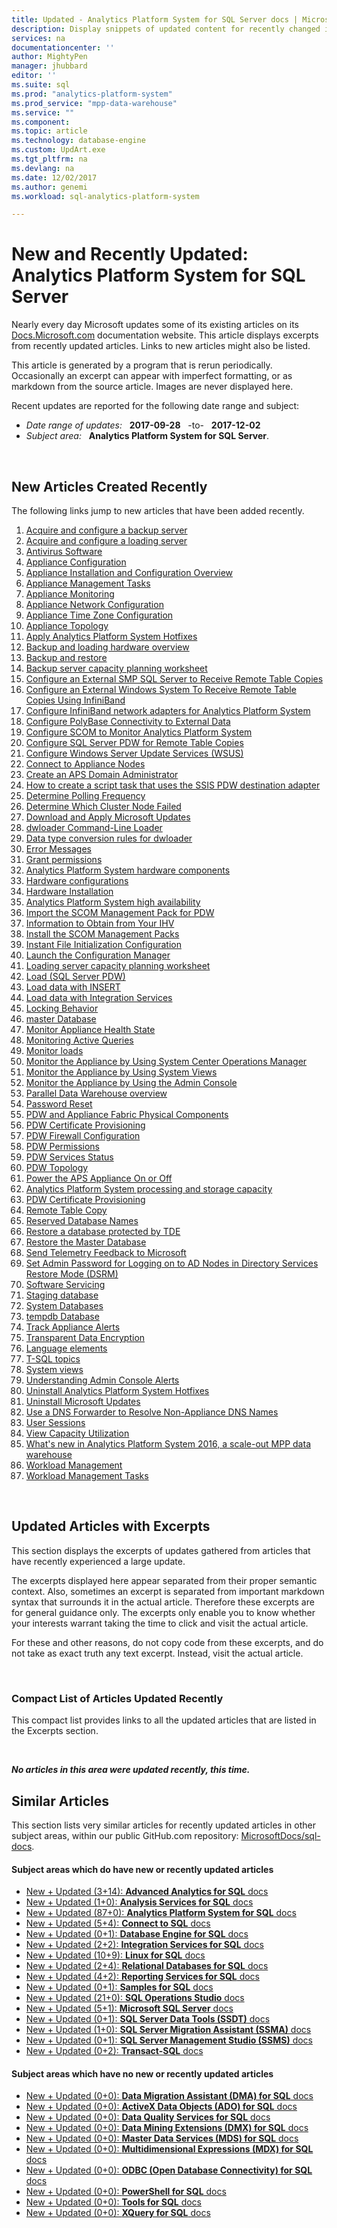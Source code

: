 ```yaml
---
title: Updated - Analytics Platform System for SQL Server docs | Microsoft Docs
description: Display snippets of updated content for recently changed in documentation, for Analytics Platform System for Microsoft SQL Server.
services: na
documentationcenter: ''
author: MightyPen
manager: jhubbard
editor: ''
ms.suite: sql
ms.prod: "analytics-platform-system"
ms.prod_service: "mpp-data-warehouse"
ms.service: ""
ms.component:
ms.topic: article
ms.technology: database-engine
ms.custom: UpdArt.exe
ms.tgt_pltfrm: na
ms.devlang: na
ms.date: 12/02/2017
ms.author: genemi
ms.workload: sql-analytics-platform-system

---
```

# New and Recently Updated: Analytics Platform System for SQL Server



Nearly every day Microsoft updates some of its existing articles on its [Docs.Microsoft.com](http://docs.microsoft.com/) documentation website. This article displays excerpts from recently updated articles. Links to new articles might also be listed.

This article is generated by a program that is rerun periodically. Occasionally an excerpt can appear with imperfect formatting, or as markdown from the source article. Images are never displayed here.

Recent updates are reported for the following date range and subject:



- *Date range of updates:* &nbsp; **2017-09-28** &nbsp; -to- &nbsp; **2017-12-02**
- *Subject area:* &nbsp; **Analytics Platform System for SQL Server**.




&nbsp;

## New Articles Created Recently

The following links jump to new articles that have been added recently.


1. [Acquire and configure a backup server](acquire-and-configure-backup-server.md)
2. [Acquire and configure a loading server](acquire-and-configure-loading-server.md)
3. [Antivirus Software](antivirus-software.md)
4. [Appliance Configuration](appliance-configuration.md)
5. [Appliance Installation and Configuration Overview](appliance-installation-and-configuration-overview.md)
6. [Appliance Management Tasks](appliance-management-tasks.md)
7. [Appliance Monitoring](appliance-monitoring.md)
8. [Appliance Network Configuration](appliance-network-configuration.md)
9. [Appliance Time Zone Configuration](appliance-time-zone-configuration.md)
10. [Appliance Topology](appliance-topology.md)
11. [Apply Analytics Platform System Hotfixes](apply-analytics-platform-system-hotfixes.md)
12. [Backup and loading hardware overview](backup-and-loading-hardware.md)
13. [Backup and restore](backup-and-restore-overview.md)
14. [Backup server capacity planning worksheet](backup-capacity-planning-worksheet.md)
15. [Configure an External SMP SQL Server to Receive Remote Table Copies](configure-an-external-smp-sql-server-to-receive-remote-table-copies.md)
16. [Configure an External Windows System To Receive Remote Table Copies Using InfiniBand](configure-an-external-windows-system-to-receive-remote-table-copies-using-infiniband.md)
17. [Configure InfiniBand network adapters for Analytics Platform System](configure-infiniband-network-adapters.md)
18. [Configure PolyBase Connectivity to External Data](configure-polybase-connectivity-to-external-data.md)
19. [Configure SCOM to Monitor Analytics Platform System](configure-scom-to-monitor-analytics-platform-system.md)
20. [Configure SQL Server PDW for Remote Table Copies](configure-sql-server-pdw-for-remote-table-copies.md)
21. [Configure Windows Server Update Services (WSUS)](configure-windows-server-update-services-wsus.md)
22. [Connect to Appliance Nodes](connect-to-appliance-nodes.md)
23. [Create an APS Domain Administrator](create-an-aps-domain-administrator-aps.md)
24. [How to create a script task that uses the SSIS PDW destination adapter](create-ssis-script-task-using-pdw-destination-adapter.md)
25. [Determine Polling Frequency](determine-polling-frequency.md)
26. [Determine Which Cluster Node Failed](determine-which-cluster-node-failed.md)
27. [Download and Apply Microsoft Updates](download-and-apply-microsoft-updates.md)
28. [dwloader Command-Line Loader](dwloader.md)
29. [Data type conversion rules for dwloader](dwloader-data-type-conversion-rules.md)
30. [Error Messages](error-messages.md)
31. [Grant permissions](grant-permissions.md)
32. [Analytics Platform System hardware components](hardware-components.md)
33. [Hardware configurations](hardware-configurations.md)
34. [Hardware Installation](hardware-installation.md)
35. [Analytics Platform System high availability](high-availability.md)
36. [Import the SCOM Management Pack for PDW](import-the-scom-management-pack-for-pdw.md)
37. [Information to Obtain from Your IHV](information-to-obtain-from-your-ihv.md)
38. [Install the SCOM Management Packs](install-the-scom-management-packs.md)
39. [Instant File Initialization Configuration](instant-file-initialization-configuration.md)
40. [Launch the Configuration Manager](launch-the-configuration-manager.md)
41. [Loading server capacity planning worksheet](loading-server-capacity-planning-worksheet.md)
42. [Load (SQL Server PDW)](load-overview.md)
43. [Load data with INSERT](load-with-insert.md)
44. [Load data with Integration Services](load-with-ssis.md)
45. [Locking Behavior](locking-behavior.md)
46. [master Database](master-database.md)
47. [Monitor Appliance Health State](monitor-appliance-health-state.md)
48. [Monitoring Active Queries](monitoring-active-queries.md)
49. [Monitor loads](monitor-loads.md)
50. [Monitor the Appliance by Using System Center Operations Manager](monitor-the-appliance-by-using-system-center-operations-manager.md)
51. [Monitor the Appliance by Using System Views](monitor-the-appliance-by-using-system-views.md)
52. [Monitor the Appliance by Using the Admin Console](monitor-the-appliance-by-using-the-admin-console.md)
53. [Parallel Data Warehouse overview](parallel-data-warehouse-overview.md)
54. [Password Reset](password-reset.md)
55. [PDW and Appliance Fabric Physical Components](pdw-and-appliance-fabric-physical-components.md)
56. [PDW Certificate Provisioning](pdw-certificate-provisioning.md)
57. [PDW Firewall Configuration](pdw-firewall-configuration.md)
58. [PDW Permissions](pdw-permissions.md)
59. [PDW Services Status](pdw-services-status.md)
60. [PDW Topology](pdw-topology.md)
61. [Power the APS Appliance On or Off](power-the-aps-appliance-on-or-off.md)
62. [Analytics Platform System processing and storage capacity](processing-and-storage-capacity-planning.md)
63. [PDW Certificate Provisioning](provision-certificate.md)
64. [Remote Table Copy](remote-table-copy.md)
65. [Reserved Database Names](reserved-database-names.md)
66. [Restore a database protected by TDE](restore-database-protected-by-tde.md)
67. [Restore the Master Database](restore-the-master-database.md)
68. [Send Telemetry Feedback to Microsoft](send-telemetry-feedback-to-microsoft-sql-server-pdw.md)
69. [Set Admin Password for Logging on to AD Nodes in Directory Services Restore Mode (DSRM)](set-admin-password-for-logging-on-to-ad-nodes-in-directory-services-restore-mode.md)
70. [Software Servicing](software-servicing.md)
71. [Staging database](staging-database.md)
72. [System Databases](system-databases.md)
73. [tempdb Database](tempdb-database.md)
74. [Track Appliance Alerts](track-appliance-alerts.md)
75. [Transparent Data Encryption](transparent-data-encryption.md)
76. [Language elements](tsql-language-elements.md)
77. [T-SQL topics](tsql-statements.md)
78. [System views](tsql-system-views.md)
79. [Understanding Admin Console Alerts](understanding-admin-console-alerts.md)
80. [Uninstall Analytics Platform System Hotfixes](uninstall-analytics-platform-system-hotfixes.md)
81. [Uninstall Microsoft Updates](uninstall-microsoft-updates.md)
82. [Use a DNS Forwarder to Resolve Non-Appliance DNS Names](use-a-dns-forwarder-to-resolve-non-appliance-dns-names.md)
83. [User Sessions](user-sessions.md)
84. [View Capacity Utilization](view-capacity-utilization.md)
85. [What's new in Analytics Platform System 2016, a scale-out MPP data warehouse](whats-new-analytics-platform-system.md)
86. [Workload Management](workload-management.md)
87. [Workload Management Tasks](workload-management-tasks.md)



&nbsp;

## Updated Articles with Excerpts

This section displays the excerpts of updates gathered from articles that have recently experienced a large update.

The excerpts displayed here appear separated from their proper semantic context. Also, sometimes an excerpt is separated from important markdown syntax that surrounds it in the actual article. Therefore these excerpts are for general guidance only. The excerpts only enable you to know whether your interests warrant taking the time to click and visit the actual article.

For these and other reasons, do not copy code from these excerpts, and do not take as exact truth any text excerpt. Instead, visit the actual article.





&nbsp;

<a name="compactupdatedlist"/>

### Compact List of Articles Updated Recently

This compact list provides links to all the updated articles that are listed in the Excerpts section.





&nbsp;

***No articles in this area were updated recently, this time.***






## Similar Articles

<!--  HOW TO:
    Refresh this file's line items with the latest 'Count-in-Similars*' content.
    Then run Run-533-*.BAT
    2017-12-02  23:00pm
-->

This section lists very similar articles for recently updated articles in other subject areas, within our public GitHub.com repository: [MicrosoftDocs/sql-docs](https://github.com/MicrosoftDocs/sql-docs/).

#### Subject areas which do have new or recently updated articles

- [New + Updated (3+14): **Advanced Analytics for SQL** docs](../advanced-analytics/new-updated-advanced-analytics.md)
- [New + Updated (1+0):  **Analysis Services for SQL** docs](../analysis-services/new-updated-analysis-services.md)
- [New + Updated (87+0): **Analytics Platform System for SQL** docs](../analytics-platform-system/new-updated-analytics-platform-system.md)
- [New + Updated (5+4):  **Connect to SQL** docs](../connect/new-updated-connect.md)
- [New + Updated (0+1):  **Database Engine for SQL** docs](../database-engine/new-updated-database-engine.md)
- [New + Updated (2+2):  **Integration Services for SQL** docs](../integration-services/new-updated-integration-services.md)
- [New + Updated (10+9): **Linux for SQL** docs](../linux/new-updated-linux.md)
- [New + Updated (2+4):  **Relational Databases for SQL** docs](../relational-databases/new-updated-relational-databases.md)
- [New + Updated (4+2):  **Reporting Services for SQL** docs](../reporting-services/new-updated-reporting-services.md)
- [New + Updated (0+1):  **Samples for SQL** docs](../sample/new-updated-sample.md)
- [New + Updated (21+0): **SQL Operations Studio** docs](../sql-operations-studio/new-updated-sql-operations-studio.md)
- [New + Updated (5+1):  **Microsoft SQL Server** docs](../sql-server/new-updated-sql-server.md)
- [New + Updated (0+1):  **SQL Server Data Tools (SSDT)** docs](../ssdt/new-updated-ssdt.md)
- [New + Updated (1+0):  **SQL Server Migration Assistant (SSMA)** docs](../ssma/new-updated-ssma.md)
- [New + Updated (0+1):  **SQL Server Management Studio (SSMS)** docs](../ssms/new-updated-ssms.md)
- [New + Updated (0+2):  **Transact-SQL** docs](../t-sql/new-updated-t-sql.md)

#### Subject areas which have no new or recently updated articles

- [New + Updated (0+0): **Data Migration Assistant (DMA) for SQL** docs](../dma/new-updated-dma.md)
- [New + Updated (0+0): **ActiveX Data Objects (ADO) for SQL** docs](../ado/new-updated-ado.md)
- [New + Updated (0+0): **Data Quality Services for SQL** docs](../data-quality-services/new-updated-data-quality-services.md)
- [New + Updated (0+0): **Data Mining Extensions (DMX) for SQL** docs](../dmx/new-updated-dmx.md)
- [New + Updated (0+0): **Master Data Services (MDS) for SQL** docs](../master-data-services/new-updated-master-data-services.md)
- [New + Updated (0+0): **Multidimensional Expressions (MDX) for SQL** docs](../mdx/new-updated-mdx.md)
- [New + Updated (0+0): **ODBC (Open Database Connectivity) for SQL** docs](../odbc/new-updated-odbc.md)
- [New + Updated (0+0): **PowerShell for SQL** docs](../powershell/new-updated-powershell.md)
- [New + Updated (0+0): **Tools for SQL** docs](../tools/new-updated-tools.md)
- [New + Updated (0+0): **XQuery for SQL** docs](../xquery/new-updated-xquery.md)


